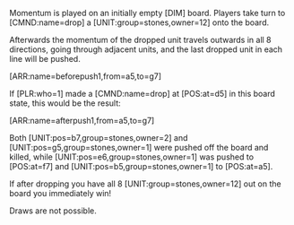 Momentum is played on an initially empty [DIM] board. Players take turn to [CMND:name=drop] a [UNIT:group=stones,owner=12] onto the board.

Afterwards the momentum of the dropped unit travels outwards in all 8 directions, going through adjacent units, and the last dropped unit in each line will be pushed.

[ARR:name=beforepush1,from=a5,to=g7]

If [PLR:who=1] made a [CMND:name=drop] at [POS:at=d5] in this board state, this would be the result:

[ARR:name=afterpush1,from=a5,to=g7]

Both [UNIT:pos=b7,group=stones,owner=2] and [UNIT:pos=g5,group=stones,owner=1] were pushed off the board and killed, while [UNIT:pos=e6,group=stones,owner=1] was pushed to [POS:at=f7] and [UNIT:pos=b5,group=stones,owner=1] to [POS:at=a5].

If after dropping you have all 8 [UNIT:group=stones,owner=12] out on the board you immediately win!

Draws are not possible.
